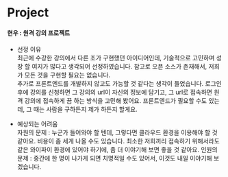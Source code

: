 # Project

#### 현우 : 원격 강의 프로젝트
- 선정 이유  
최근에 수강한 강의에서 다른 조가 구현했던 아이디어인데, 기술적으로 고민하며 성장 할 여지가 많다고 생각되어 선정하였습니다. 
참고로 오픈 소스가 존재해서, 저희가 모든 것을 구현할 필요는 없습니다.  
추가로 프론트엔드를 개발하지 않고도 가능할 것 같다는 생각이 들었습니다.
로그인 후에 강의를 신청하면 그 강의의 url이 자신의 정보에 담기고, 그 url로 접속하면 원격 강의에 접속하게 끔 하는 방식을 고민해 봤어요.
프론트엔드가 필요할 수도 있는데, 그 때는 사람을 구하든지 제가 하든지 할게요.

- 예상되는 어려움  
자원의 문제 : 누군가 들어와야 할 텐데, 그렇다면 클라우드 환경을 이용해야 할 것 같아요. 비용이 좀 세게 나올 수도 있습니다.
최소한 저희끼리 접속하기 위해서라도 같은 와이파이 환경에 있어야 하기에, 좀 더 이야기해 보면 좋을 것 같아요.
인원의 문제 : 중간에 한 명이 나가게 되면 치명적일 수도 있어서, 이것도 내일 이야기해 보겠습니다.
